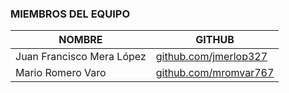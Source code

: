 ### MIEMBROS DEL EQUIPO

|          NOMBRE            |                        GITHUB                           |
|----------------------------|---------------------------------------------------------|
| Juan Francisco Mera López  | [github.com/jmerlop327](https://github.com/jmerlop327)  |
| Mario Romero Varo  | [github.com/mromvar767](https://github.com/Mromvar767)  |
